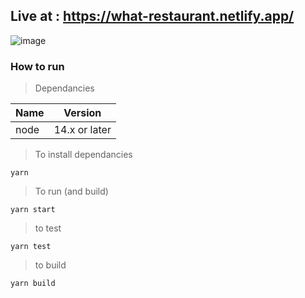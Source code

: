 ## Live at : https://what-restaurant.netlify.app/

![image](https://user-images.githubusercontent.com/43543371/148265134-f9ebb7c7-6a88-4e0d-92a7-c52012b3f6bf.png)


### How to run

> Dependancies

| Name | Version       |
| ---- | ------------- |
| node | 14.x or later |

> To install dependancies

    yarn

> To run (and build)

    yarn start

> to test

    yarn test

> to build

    yarn build
